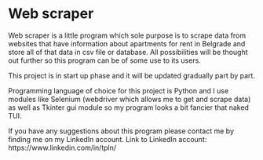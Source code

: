 <h1>Web scraper</h1>

<p>
Web scraper is a little program which sole purpose is to scrape data from websites that have information about apartments for rent in Belgrade and store all of that data in csv file or database. All possibilities will be thought out further so this program can be of some use to its users.  
</p>
<p>
    This project is in start up phase and it will be updated gradually part by part. 
</p>
<p>
    Programming language of choice for this project is Python and I use modules like Selenium (webdriver which allows me to get and scrape data) as well as Tkinter gui module so my program looks a bit fancier that naked TUI. 
</p>
<p>
     If you have any suggestions about this program please contact me by finding me on my LinkedIn account. Link to LinkedIn account: https://www.linkedin.com/in/tpln/
</p>
